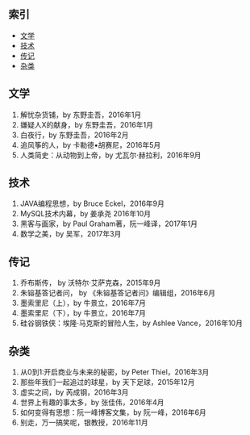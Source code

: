 ## 索引

- [文学](#文学)
- [技术](#技术)
- [传记](#传记)
- [杂类](#杂类)

## 文学

1. 解忧杂货铺，by 东野圭吾，2016年1月
1. 嫌疑人X的献身，by 东野圭吾，2016年1月
1. 白夜行，by 东野圭吾，2016年2月
1. 追风筝的人，by 卡勒德•胡赛尼，2016年5月
1. 人类简史：从动物到上帝，by 尤瓦尔·赫拉利，2016年9月

## 技术

1. JAVA编程思想，by Bruce Eckel，2016年9月
1. MySQL技术内幕，by 姜承尧 2016年10月
1. 黑客与画家，by Paul Graham著，阮一峰译，2017年1月
1. 数学之美，by 吴军，2017年3月

## 传记

1. 乔布斯传， by 沃特尔·艾萨克森，2015年9月
1. 朱镕基答记者问， by 《朱镕基答记者问》编辑组，2016年6月
1. 墨索里尼（上），by 牛景立，2016年7月
1. 墨索里尼（下），by 牛景立，2016年7月
1. 硅谷钢铁侠：埃隆·马克斯的冒险人生，by Ashlee Vance，2016年10月

## 杂类

1. 从0到1:开启商业与未来的秘密，by Peter Thiel，2016年3月
1. 那些年我们一起追过的球星，by 天下足球，2015年12月
1. 虚实之间，by 芮成钢，2016年3月
1. 世界上有趣的事太多，by 张佳伟，2016年4月
1. 如何变得有思想：阮一峰博客文集，by 阮一峰，2016年6月
1. 别走，万一搞笑呢，银教授，2016年11月

